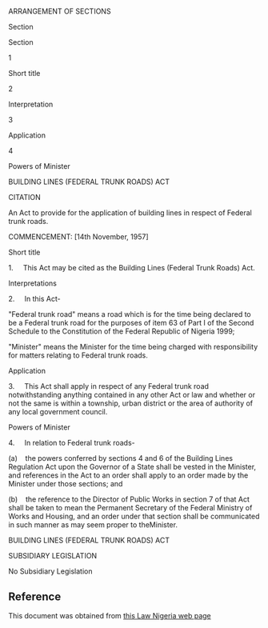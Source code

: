 # 

ARRANGEMENT OF SECTIONS

Section

Section

1

Short title

2

Interpretation

3

Application

4

Powers of Minister

BUILDING LINES (FEDERAL TRUNK ROADS) ACT

CITATION

An Act to provide for the application of building lines in respect of Federal trunk roads.

COMMENCEMENT: [14th November, 1957]

Short title

1.     This Act may be cited as the Building Lines (Federal Trunk Roads) Act.

Interpretations

2.     In this Act-

"Federal trunk road" means a road which is for the time being declared to be a Federal trunk road for the purposes of item 63 of Part I of the Second Schedule to the Constitution of the Federal Republic of Nigeria 1999;

"Minister" means the Minister for the time being charged with responsibility for matters relating to Federal trunk roads.

Application

3.     This Act shall apply in respect of any Federal trunk road notwithstanding anything contained in any other Act or law and whether or not the same is within a township, urban district or the area of authority of any local government council.

Powers of Minister

4.     In relation to Federal trunk roads-

(a)    the powers conferred by sections 4 and 6 of the Building Lines Regulation Act upon the Governor of a State shall be vested in the Minister, and references in the Act to an order shall apply to an order made by the Minister under those sections; and

(b)    the reference to the Director of Public Works in section 7 of that Act shall be taken to mean the Permanent Secretary of the Federal Ministry of Works and Housing, and an order under that section shall be communicated in such manner as may seem proper to theMinister.

BUILDING LINES (FEDERAL TRUNK ROADS) ACT

SUBSIDIARY LEGISLATION

No Subsidiary Legislation

## Reference

This document was obtained from [this Law Nigeria web page](http://www.lawnigeria.com/LFN/B/Builders-Liners%28Federal-Trunk-Roads%29Act.php)